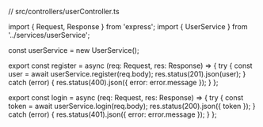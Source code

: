 // src/controllers/userController.ts

import { Request, Response } from 'express';
import { UserService } from '../services/userService';

const userService = new UserService();

export const register = async (req: Request, res: Response) => {
try {
const user = await userService.register(req.body);
res.status(201).json(user);
} catch (error) {
res.status(400).json({ error: error.message });
}
};

export const login = async (req: Request, res: Response) => {
try {
const token = await userService.login(req.body);
res.status(200).json({ token });
} catch (error) {
res.status(401).json({ error: error.message });
}
};
